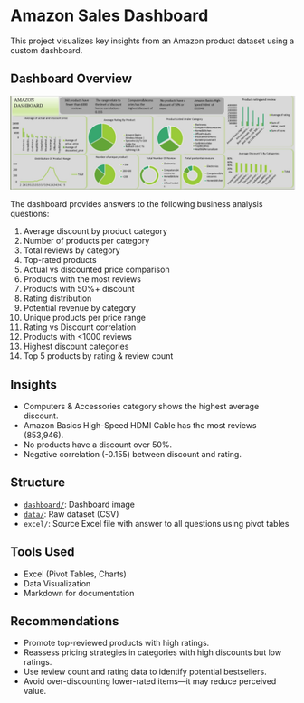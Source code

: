 # Amazon Sales Dashboard

This project visualizes key insights from an Amazon product dataset using a custom dashboard.

## Dashboard Overview

![image](https://github.com/kimizzy001/Amazon-sales-dashboard-/blob/main/9310e80e-1302-42ba-b26e-1133cd635271.jpeg)

The dashboard provides answers to the following business analysis questions:
1. Average discount by product category
2. Number of products per category
3. Total reviews by category
4. Top-rated products
5. Actual vs discounted price comparison
6. Products with the most reviews
7. Products with 50%+ discount
8. Rating distribution
9. Potential revenue by category
10. Unique products per price range
11. Rating vs Discount correlation
12. Products with <1000 reviews
13. Highest discount categories
14. Top 5 products by rating & review count

## Insights
- Computers & Accessories category shows the highest average discount.
- Amazon Basics High-Speed HDMI Cable has the most reviews (853,946).
- No products have a discount over 50%.
- Negative correlation (-0.155) between discount and rating.

## Structure
- [`dashboard/`](https://github.com/kimizzy001/Amazon-sales-dashboard-/blob/main/9310e80e-1302-42ba-b26e-1133cd635271.jpeg): Dashboard image
- [`data/`](https://github.com/kimizzy001/Amazon-sales-dashboard-/blob/main/Amazon%20case%20study.xlsx): Raw dataset (CSV)
- `excel/`: Source Excel file with answer to all questions using pivot tables

## Tools Used
- Excel (Pivot Tables, Charts)
- Data Visualization
- Markdown for documentation
  
## Recommendations

- Promote top-reviewed products with high ratings.
- Reassess pricing strategies in categories with high discounts but low ratings.
- Use review count and rating data to identify potential bestsellers.
- Avoid over-discounting lower-rated items—it may reduce perceived value.
